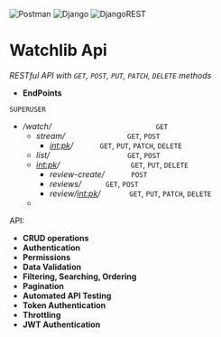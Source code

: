 ![Postman](https://img.shields.io/badge/Postman-FF6C37?style=for-the-badge&logo=postman&logoColor=white)
![Django](https://img.shields.io/badge/django-%23092E20.svg?style=for-the-badge&logo=django&logoColor=white)
![DjangoREST](https://img.shields.io/badge/DJANGO-REST-ff1709?style=for-the-badge&logo=django&logoColor=white&color=ff1709&labelColor=gray)

# Watchlib Api
   _RESTful API with `GET`, `POST`, `PUT`, `PATCH`, `DELETE` methods_

* **EndPoints**

```SUPERUSER```
  * _/watch/_ &nbsp; &nbsp; &nbsp; &nbsp; &nbsp; &nbsp; &nbsp; &nbsp; &nbsp; &nbsp; &nbsp; &nbsp; &nbsp; &nbsp; &nbsp; &nbsp; &nbsp; &nbsp; &nbsp; &nbsp; &nbsp; &nbsp; &nbsp; `GET` 
      * _stream/_ &nbsp; &nbsp; &nbsp; &nbsp; &nbsp; &nbsp; &nbsp; &nbsp; &nbsp; &nbsp; &nbsp; &nbsp; &nbsp; &nbsp;`GET`, `POST` 
           - _<int:pk>/_ &nbsp; &nbsp; &nbsp; &nbsp; &nbsp; &nbsp;`GET`, `PUT`, `PATCH`, `DELETE`
      * _list/_ &nbsp; &nbsp; &nbsp; &nbsp; &nbsp; &nbsp; &nbsp; &nbsp; &nbsp; &nbsp; &nbsp; &nbsp; &nbsp; &nbsp; &nbsp; &nbsp; &nbsp; `GET`, `POST`
      * _<int:pk>/_&nbsp; &nbsp; &nbsp; &nbsp; &nbsp; &nbsp; &nbsp; &nbsp; &nbsp; &nbsp; &nbsp; &nbsp; &nbsp; &nbsp; &nbsp; &nbsp; `GET`, `PUT`, `DELETE` 
        - _review-create/_ &nbsp; &nbsp; &nbsp; &nbsp; &nbsp; &nbsp;`POST`
        - _reviews/_&nbsp; &nbsp; &nbsp; &nbsp; &nbsp; &nbsp;`GET`, `POST`
        - _review/<int:pk>/_&nbsp; &nbsp; &nbsp; &nbsp; &nbsp; &nbsp; &nbsp;`GET`, `PUT`, `PATCH`, `DELETE`
      * 

API:
* **CRUD operations**
* **Authentication**
* **Permissions**
* **Data Validation**
* **Filtering, Searching, Ordering**
* **Pagination**
* **Automated API Testing**
* **Token Authentication**
* **Throttling**
* **JWT Authentication**